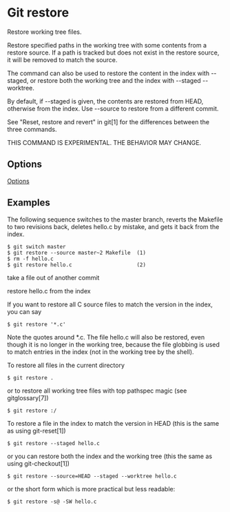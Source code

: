 # Git restore

Restore working tree files.

Restore specified paths in the working tree with some contents from a restore source. If a path is tracked but does not exist in the restore source, it will be removed to match the source.

The command can also be used to restore the content in the index with --staged, or restore both the working tree and the index with --staged --worktree.

By default, if --staged is given, the contents are restored from HEAD, otherwise from the index. Use --source to restore from a different commit.

See "Reset, restore and revert" in git[1] for the differences between the three commands.

THIS COMMAND IS EXPERIMENTAL. THE BEHAVIOR MAY CHANGE.

## Options

[Options](https://git-scm.com/docs/git-restore#_options)

## Examples

The following sequence switches to the master branch, reverts the Makefile to two revisions back, deletes hello.c by mistake, and gets it back from the index.

```
$ git switch master
$ git restore --source master~2 Makefile  (1)
$ rm -f hello.c
$ git restore hello.c                     (2)
```

take a file out of another commit

restore hello.c from the index

If you want to restore all C source files to match the version in the index, you can say

```
$ git restore '*.c'
```

Note the quotes around \*.c. The file hello.c will also be restored, even though it is no longer in the working tree, because the file globbing is used to match entries in the index (not in the working tree by the shell).

To restore all files in the current directory

```
$ git restore .
```

or to restore all working tree files with top pathspec magic (see gitglossary[7])

```
$ git restore :/

```

To restore a file in the index to match the version in HEAD (this is the same as using git-reset[1])

```
$ git restore --staged hello.c
```

or you can restore both the index and the working tree (this the same as using git-checkout[1])

```
$ git restore --source=HEAD --staged --worktree hello.c
```

or the short form which is more practical but less readable:

```
$ git restore -s@ -SW hello.c
```
